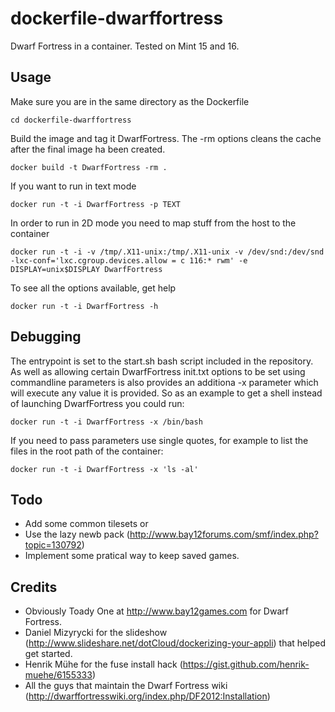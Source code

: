 dockerfile-dwarffortress
========================

Dwarf Fortress in a container. Tested on Mint 15 and 16.

Usage
-----

Make sure you are in the same directory as the Dockerfile

    cd dockerfile-dwarffortress

Build the image and tag it DwarfFortress. The -rm options cleans the cache after the final image ha been created.

    docker build -t DwarfFortress -rm .

If you want to run in text mode

    docker run -t -i DwarfFortress -p TEXT

In order to run in 2D mode you need to map stuff from the host to the container

    docker run -t -i -v /tmp/.X11-unix:/tmp/.X11-unix -v /dev/snd:/dev/snd -lxc-conf='lxc.cgroup.devices.allow = c 116:* rwm' -e DISPLAY=unix$DISPLAY DwarfFortress

To see all the options available, get help

    docker run -t -i DwarfFortress -h

Debugging
---------

The entrypoint is set to the start.sh bash script included in the repository. As well as allowing certain DwarfFortress init.txt options to be set using commandline parameters is also provides an additiona -x parameter which will execute any value it is provided. So as an example to get a shell instead of launching DwarfFortress you could run:

    docker run -t -i DwarfFortress -x /bin/bash

If you need to pass parameters use single quotes, for example to list the files in the root path of the container:

    docker run -t -i DwarfFortress -x 'ls -al'

Todo
----

* Add some common tilesets or
* Use the lazy newb pack (http://www.bay12forums.com/smf/index.php?topic=130792)
* Implement some pratical way to keep saved games.

Credits
-------

* Obviously Toady One at http://www.bay12games.com for Dwarf Fortress.
* Daniel Mizyrycki for the slideshow (http://www.slideshare.net/dotCloud/dockerizing-your-appli) that helped get started.
* Henrik Mühe for the fuse install hack (https://gist.github.com/henrik-muehe/6155333)
* All the guys that maintain the Dwarf Fortress wiki (http://dwarffortresswiki.org/index.php/DF2012:Installation)
